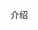 <!--
 * @Description:
 * @Author: moon
 * @Date: 2021-11-30 16:16:48
 * @LastEditors: hy
 * @LastEditTime: 2021-11-30 16:40:20
-->
介绍